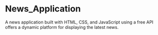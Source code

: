 # News_Application
A news application built with HTML, CSS, and JavaScript using a free API offers a dynamic platform for displaying the latest news.
